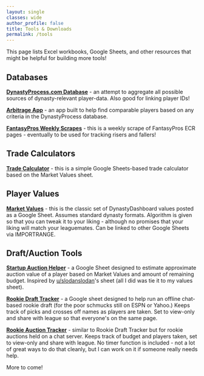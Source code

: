 ```yaml
---
layout: single
classes: wide
author_profile: false
title: Tools & Downloads
permalink: /tools
---
```

This page lists Excel workbooks, Google Sheets, and other resources that might be helpful for building more tools!

## Databases

[**DynastyProcess.com Database**](/database) - an attempt to aggregate all possible sources of dynasty-relevant player-data. Also good for linking player IDs!

[**Arbitrage App**](/arbitrage) - an app built to help find comparable players based on any criteria in the DynastyProcess database.

[**FantasyPros Weekly Scrapes**](/fpscrapes) - this is a weekly scrape of FantasyPros ECR pages - eventually to be used for tracking risers and fallers!

## Trade Calculators
[**Trade Calculator**](/calculator) - this is a simple Google Sheets-based trade calculator based on the Market Values sheet.

## Player Values

[**Market Values**](/values) - this is the classic set of DynastyDashboard values posted as a Google Sheet. Assumes standard dynasty formats. Algorithm is given so that you can tweak it to your liking - although no promises that your liking will match your leaguemates. Can be linked to other Google Sheets via IMPORTRANGE.

## Draft/Auction Tools

**[Startup Auction Helper](https://docs.google.com/spreadsheets/d/1IJVXGFDVX4VDdc23Hlv6kRYzy9x0727hbZOERRoVY9U/copy)** - a Google Sheet designed to estimate approximate auction value of a player based on Market Values and amount of remaining budget. Inspired by [u/slodanslodan](http://www.reddit.com/u/slodanslodan)'s sheet (all I did was tie it to my values sheet).

**[Rookie Draft Tracker](https://docs.google.com/spreadsheets/d/1tvFHSQPlxZyJP5l_CbmKXCDURIOqVzlpmSgM5wxQvKQ/copy)** - a Google sheet designed to help run an offline chat-based rookie draft (for the poor schmucks still on ESPN or Yahoo.) Keeps track of picks and crosses off names as players are taken. Set to view-only and share with league so that everyone's on the same page.

**[Rookie Auction Tracker](https://docs.google.com/spreadsheets/d/1TqGKcoJHTQqtC6pBBlKsDd8g24BVBkpsfug6z0QyK10/copy)** - similar to Rookie Draft Tracker but for rookie auctions held on a chat server. Keeps track of budget and players taken, set to view-only and share with league. No timer function is included - not a lot of great ways to do that cleanly, but I can work on it if someone really needs help.

<!-- ## League Analysis Tools
**[Potential Points Calculators](/potentialpoints)** - I'd built Excel sheets help calculate Potential Points for ESPN and Yahoo leagues. Now a Shiny app!

**[Win Probability Tools](/crystalball)** - an Excel sheet I built as a fun experiment to help guess at expected regular-season finishes in MFL leagues. Uses All-Play Win Percentage as an estimate of team strength. Now a Shiny app! -->

<!-- ## News
**[Slack Aggregator](/slack)** - a Slack Channel I made that aggregates RSS feeds for NFL news, draft/film prospects, stats/data analytics, and more.  -->

More to come!
